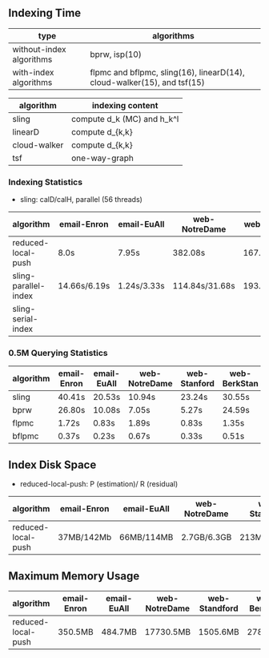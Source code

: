 ## Indexing Time

type | algorithms
--- | ---
without-index algorithms | bprw, isp(10) 
with-index algorithms | flpmc and bflpmc, sling(16), linearD(14), cloud-walker(15), and tsf(15)

algorithm | indexing content 
--- | ---
sling | compute d_k (MC) and h_k^l
linearD | compute d_{k,k} 
cloud-walker | compute d_{k,k} 
tsf | one-way-graph

### Indexing Statistics

* sling: calD/calH, parallel (56 threads)

algorithm | email-Enron | email-EuAll | web-NotreDame | web-Standford | web-BerkStan | web-Google | cit-Patents | soc-LiveJournal1
--- | --- | --- | --- | --- | --- | --- | --- | --- 
reduced-local-push      | 8.0s         | 7.95s       | 382.08s        | 167.06s          | 274.8s           | 31.60s         | 298.43s          | 1925.9s
sling-parallel-index    | 14.66s/6.19s | 1.24s/3.33s | 114.84s/31.68s | 193.09s/25.27s   | 395.02s/70.75s   | 345.61s/48.90s | 190.49s/39.44s   | 1380.31s/670.6s
sling-serial-index      |

### 0.5M Querying Statistics

algorithm | email-Enron | email-EuAll | web-NotreDame | web-Stanford | web-BerkStan | web-Google | cit-Patents | soc-LiveJournal1
--- | --- | --- | --- | --- | --- | --- | --- | ---
sling   | 40.41s | 20.53s | 10.94s | 23.24s | 30.55s | 14.37s | 1.53s | 43.49s
bprw    | 26.80s | 10.08s | 7.05s  | 5.27s  | 24.59s | 7.83s  | 1.34s | 64.42s
flpmc   | 1.72s  | 0.83s  | 1.89s  | 0.83s  | 1.35s  | 0.76s  | 0.53s | 7.30s
bflpmc  | 0.37s  | 0.23s  | 0.67s  | 0.33s  | 0.51s  | 0.31s  | 0.25s | 0.98s

## Index Disk Space

* reduced-local-push: P (estimation)/ R (residual)

algorithm | email-Enron | email-EuAll | web-NotreDame | web-Standford | web-BerkStan | web-Google | cit-Patents | soc-LiveJournal1
--- | --- | --- | --- | --- | --- | --- | --- | --- 
reduced-local-push  | 37MB/142Mb | 66MB/114MB | 2.7GB/6.3GB | 213MB/489MB | 361MB/930MB | 101MB/424MB | 455MB/6.0GB | 850MB/25GB 

## Maximum Memory Usage

algorithm | email-Enron | email-EuAll | web-NotreDame | web-Standford | web-BerkStan | web-Google | cit-Patents | soc-LiveJournal1
--- | --- | --- | --- | --- | --- | --- | --- | --- 
reduced-local-push   | 350.5MB | 484.7MB | 17730.5MB | 1505.6MB | 2788.7MB | 1275.8MB | 11285.3MB | 41069.5MB
